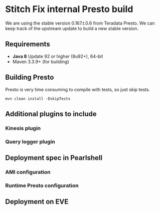 # Stitch Fix internal Presto build

We are using the stable version 0.167.t.0.6 from Teradata Presto. We can keep track of the upstream update to build a new stable version.

## Requirements

* <b>Java 8</b> Update 92 or higher (8u92+), 64-bit
* Maven 3.3.9+ (for building)

## Building Presto

Presto is very time consuming to compile with tests, so just skip tests.

    mvn clean install -DskipTests
    
## Additional plugins to include
### Kinesis plugin
### Query logger plugin

## Deployment spec in Pearlshell

### AMI configuration

### Runtime Presto configuration

## Deployment on EVE
